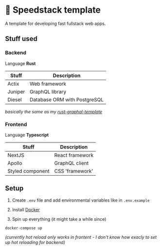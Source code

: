 # 🚀 Speedstack template

A template for developing fast fullstack web apps.

## Stuff used

### Backend

Language **Rust**

| Stuff   | Description                  |
| ------- | ---------------------------- |
| Actix   | Web framework                |
| Juniper | GraphQL library              |
| Diesel  | Database ORM with PostgreSQL |

_basically the same as my [rust-graphql-template](https://github.com/primozpadar/rust-graphql-template)_

### Frontend

Language **Typescript**

| Stuff            | Description     |
| ---------------- | --------------- |
| NextJS           | React framework |
| Apollo           | GraphQL client  |
| Styled component | CSS 'framework' |

## Setup

1. Create `.env` file and add environmental variables like in `.env.example`

2. Install [Docker](https://docs.docker.com/get-docker/)

3. Spin up everything (it might take a while since)

```
docker-compose up
```

_(currently hot reload only works in frontent - I don't know how exacly to set up hot reloading for backend)_
